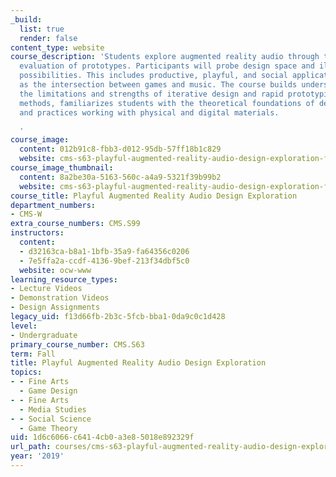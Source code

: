 ```yaml
---
_build:
  list: true
  render: false
content_type: website
course_description: 'Students explore augmented reality audio through the design and
  evaluation of prototypes. Participants will probe design space and illuminate creative
  possibilities. This includes productive, playful, and social applications, as well
  as the intersection between games and music. The course builds understanding of
  the limitations and strengths of iterative design and rapid prototyping as research
  methods, familiarizes students with the theoretical foundations of design exploration,
  and practices working with physical and digital materials.

  '
course_image:
  content: 012b91c8-fbb3-d012-95db-57ff18b1c829
  website: cms-s63-playful-augmented-reality-audio-design-exploration-fall-2019
course_image_thumbnail:
  content: 8a2be30a-5163-560c-a4a9-5321f39b99b2
  website: cms-s63-playful-augmented-reality-audio-design-exploration-fall-2019
course_title: Playful Augmented Reality Audio Design Exploration
department_numbers:
- CMS-W
extra_course_numbers: CMS.S99
instructors:
  content:
  - d32163ca-b8a1-1bfb-35a9-fa64356c0206
  - 7e5ffa2a-ccdf-4136-9bef-213f34dbf5c0
  website: ocw-www
learning_resource_types:
- Lecture Videos
- Demonstration Videos
- Design Assignments
legacy_uid: f13d66fb-2b3c-5fcb-bba1-0da9c0c1d428
level:
- Undergraduate
primary_course_number: CMS.S63
term: Fall
title: Playful Augmented Reality Audio Design Exploration
topics:
- - Fine Arts
  - Game Design
- - Fine Arts
  - Media Studies
- - Social Science
  - Game Theory
uid: 1d6c6066-c641-4cb0-a3e8-5018e892329f
url_path: courses/cms-s63-playful-augmented-reality-audio-design-exploration-fall-2019
year: '2019'
---
```

